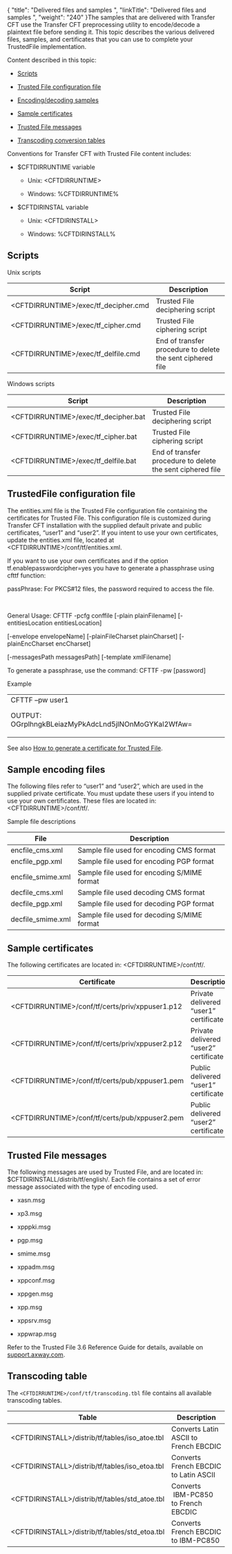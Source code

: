 {
    "title": "Delivered files and samples ",
    "linkTitle": "Delivered files and samples ",
    "weight": "240"
}The samples that are delivered with Transfer CFT use the Transfer CFT preprocessing utility to encode/decode a plaintext file before sending it. This topic describes the various delivered files, samples, and certificates that you can use to complete your TrustedFile implementation.

Content described in this topic:

-   [Scripts](#scripts)
-   [Trusted File configuration file](#trusted)
-   [Encoding/decoding samples](#sample)
-   [Sample certificates](#sample)
-   [Trusted File messages](#messages)
-   [Transcoding conversion tables](#transcod)

Conventions for Transfer CFT with Trusted File content includes:

-   $CFTDIRRUNTIME variable
    -   Unix: &lt;CFTDIRRUNTIME>
    -   Windows: %CFTDIRRUNTIME%
-   $CFTDIRINSTAL variable
    -   Unix: &lt;CFTDIRINSTALL>
    -   Windows: %CFTDIRINSTALL%

## <span id="Scripts"></span>Scripts

Unix scripts

<table cellspacing="0">
   <col/>
   <col/>
   <thead>
      <tr>
         <th>Script</th>
         <th>Description</th>
      </tr>
   </thead>
   <tbody>
      <tr>
         <td>&lt;CFTDIRRUNTIME&gt;/exec/tf_decipher.cmd	         </td>
         <td> 	Trusted File deciphering script         </td>
      </tr>
      <tr>
         <td>&lt;CFTDIRRUNTIME&gt;/exec/tf_cipher.cmd            </td>
         <td>		Trusted File ciphering script         </td>
      </tr>
      <tr>
         <td>&lt;CFTDIRRUNTIME&gt;/exec/tf_delfile.cmd             </td>
         <td>End of transfer procedure to delete the sent ciphered file         </td>
      </tr>
   </tbody>
</table>

Windows scripts

<table cellspacing="0">
   <col/>
   <col/>
   <thead>
      <tr>
         <th>Script</th>
         <th>Description</th>
      </tr>
   </thead>
   <tbody>
      <tr>
         <td>&lt;CFTDIRRUNTIME&gt;/exec/tf_decipher.bat         </td>
         <td> 	Trusted File deciphering script         </td>
      </tr>
      <tr>
         <td>&lt;CFTDIRRUNTIME&gt;/exec/tf_cipher.bat                     </td>
         <td>		Trusted File ciphering script         </td>
      </tr>
      <tr>
         <td>&lt;CFTDIRRUNTIME&gt;/exec/tf_delfile.bat                      </td>
         <td>End of transfer procedure to delete the sent ciphered file         </td>
      </tr>
   </tbody>
</table>

## <span id="Trusted"></span>TrustedFile configuration file

The entities.xml file is the Trusted File configuration file containing the certificates for Trusted File. This configuration file is customized during Transfer CFT installation with the supplied default private and public certificates, “user1” and “user2”. If you intent to use your own certificates, update the entities.xml file, located at &lt;CFTDIRRUNTIME>/conf/tf/entities.xml.

If you want to use your own certificates and if the option tf.enablepasswordcipher=yes you have to generate a phassphrase using cfttf function:

passPhrase: For PKCS#12 files, the password required to access the file.

 

General Usage: CFTTF -pcfg conffile \[-plain plainFilename\] \[-entitiesLocation entitiesLocation\]

\[-envelope envelopeName\] \[-plainFileCharset plainCharset\] \[-plainEncCharset encCharset\]

\[-messagesPath messagesPath\] \[-template xmlFilename\]

To generate a passphrase, use the command: CFTTF -pw \[password\]

Example

<table cellspacing="0">
   <col/>
   <tbody>
      <tr>
         <td>CFTTF –pw user1            <p>OUTPUT:  OGrplhngkBLeiazMyPkAdcLnd5jlNOnMoGYKaI2WfAw=</p>         </td>
      </tr>
   </tbody>
</table>

See also [How to generate a certificate for Trusted File](../tf_generate_cert).

## <span id="Sample"></span>Sample encoding files

The following files refer to “user1” and “user2”, which are used in the supplied private certificate. You must update these users if you intend to use your own certificates. These files are located in: &lt;CFTDIRRUNTIME>/conf/tf/.

Sample file descriptions

<table cellspacing="0">
   <col/>
   <col/>
   <thead>
      <tr>
         <th>File</th>
         <th>Description</th>
      </tr>
   </thead>
   <tbody>
      <tr>
         <td>encfile_cms.xml         </td>
         <td>Sample file used for encoding CMS format         </td>
      </tr>
      <tr>
         <td>encfile_pgp.xml         </td>
         <td>Sample file used for encoding PGP format         </td>
      </tr>
      <tr>
         <td>encfile_smime.xml         </td>
         <td>Sample file used for encoding S/MIME format         </td>
      </tr>
      <tr>
         <td>decfile_cms.xml         </td>
         <td>Sample file used decoding CMS format         </td>
      </tr>
      <tr>
         <td>decfile_pgp.xml         </td>
         <td>Sample file used for decoding PGP format         </td>
      </tr>
      <tr>
         <td>decfile_smime.xml         </td>
         <td>Sample file used for decoding S/MIME format         </td>
      </tr>
   </tbody>
</table>

## Sample certificates

The following certificates are located in: &lt;CFTDIRRUNTIME>/conf/tf/.

<table cellspacing="0">
   <col/>
   <col/>
   <thead>
      <tr>
         <th>Certificate</th>
         <th>Description</th>
      </tr>
   </thead>
   <tbody>
      <tr>
         <td>&lt;CFTDIRRUNTIME&gt;/conf/tf/certs/priv/xppuser1.p12         </td>
         <td>Private delivered “user1” certificate         </td>
      </tr>
      <tr>
         <td>&lt;CFTDIRRUNTIME&gt;/conf/tf/certs/priv/xppuser2.p12         </td>
         <td>Private delivered “user2” certificate         </td>
      </tr>
      <tr>
         <td>&lt;CFTDIRRUNTIME&gt;/conf/tf/certs/pub/xppuser1.pem         </td>
         <td>Public  delivered “user1” certificate         </td>
      </tr>
      <tr>
         <td>&lt;CFTDIRRUNTIME&gt;/conf/tf/certs/pub/xppuser2.pem         </td>
         <td>Public  delivered “user2” certificate         </td>
      </tr>
   </tbody>
</table>

## <span id="Messages"></span>Trusted File messages

The following messages are used by Trusted File, and are located in: $CFTDIRINSTALL/distrib/tf/english/. Each file contains a set of error message associated with the type of encoding used.

-   xasn.msg
-   xp3.msg
-   xpppki.msg
-   pgp.msg
-   smime.msg
-   xppadm.msg
-   xppconf.msg
-   xppgen.msg
-   xpp.msg
-   xppsrv.msg
-   xppwrap.msg

Refer to the Trusted File 3.6 Reference Guide for details, available on [support.axway.com](https://support.axway.com/).

## <span id="Transcod"></span>Transcoding table

The `<CFTDIRRUNTIME>/conf/tf/transcoding.tbl` file contains all available transcoding tables.

<table cellspacing="0">
   <col/>
   <col/>
   <thead>
      <tr>
         <th>Table</th>
         <th>Description</th>
      </tr>
   </thead>
   <tbody>
      <tr>
         <td>&lt;CFTDIRINSTALL&gt;/distrib/tf/tables/iso_atoe.tbl          </td>
         <td>Converts   Latin ASCII to French EBCDIC          </td>
      </tr>
      <tr>
         <td>&lt;CFTDIRINSTALL&gt;/distrib/tf/tables/iso_etoa.tbl         </td>
         <td>Converts French EBCDIC to Latin ASCII         </td>
      </tr>
      <tr>
         <td>&lt;CFTDIRINSTALL&gt;/distrib/tf/tables/std_atoe.tbl          </td>
         <td>Converts  IBM-PC850 to French EBCDIC         </td>
      </tr>
      <tr>
         <td>&lt;CFTDIRINSTALL&gt;/distrib/tf/tables/std_etoa.tbl         </td>
         <td>Converts French EBCDIC to IBM-PC850         </td>
      </tr>
   </tbody>
</table>
